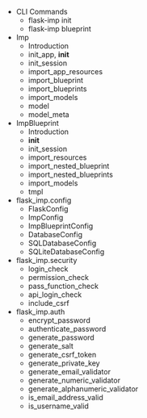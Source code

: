 - CLI Commands
    - flask-imp init
    - flask-imp blueprint
- Imp
    - Introduction
    - init_app, __init__
    - init_session
    - import_app_resources
    - import_blueprint
    - import_blueprints
    - import_models
    - model
    - model_meta
- ImpBlueprint
    - Introduction
    - __init__
    - init_session
    - import_resources
    - import_nested_blueprint
    - import_nested_blueprints
    - import_models
    - tmpl
- flask_imp.config
    - FlaskConfig
    - ImpConfig
    - ImpBlueprintConfig
    - DatabaseConfig
    - SQLDatabaseConfig
    - SQLiteDatabaseConfig
- flask_imp.security
    - login_check
    - permission_check
    - pass_function_check
    - api_login_check
    - include_csrf
- flask_imp.auth
    - encrypt_password
    - authenticate_password
    - generate_password
    - generate_salt
    - generate_csrf_token
    - generate_private_key
    - generate_email_validator
    - generate_numeric_validator
    - generate_alphanumeric_validator
    - is_email_address_valid
    - is_username_valid
